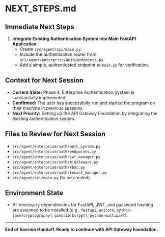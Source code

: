# NEXT_STEPS.md

## Immediate Next Steps
1. **Integrate Existing Authentication System into Main FastAPI Application**
   - Create `src/agent/api/main.py`.
   - Include the authentication router from `src/agent/enterprise/auth/endpoints.py`.
   - Add a simple, authenticated endpoint to `main.py` for verification.

## Context for Next Session
- **Current State:** Phase 4, Enterprise Authentication System is substantially implemented.
- **Confirmed:** The user has successfully run and started the program on their machine in previous sessions.
- **Next Priority:** Setting up the API Gateway Foundation by integrating the existing authentication system.

## Files to Review for Next Session
- `src/agent/enterprise/auth/auth_system.py`
- `src/agent/enterprise/auth/endpoints.py`
- `src/agent/enterprise/auth/jwt_manager.py`
- `src/agent/enterprise/auth/middleware.py`
- `src/agent/enterprise/auth/rbac.py`
- `src/agent/enterprise/auth/tenant_manager.py`
- `src/agent/api/main.py` (to be created)

## Environment State
- All necessary dependencies for FastAPI, JWT, and password hashing are assumed to be installed (e.g., `fastapi`, `uvicorn`, `python-jose[cryptography]`, `passlib[bcrypt]`, `python-multipart`).

---

**End of Session Handoff. Ready to continue with API Gateway Foundation.**

